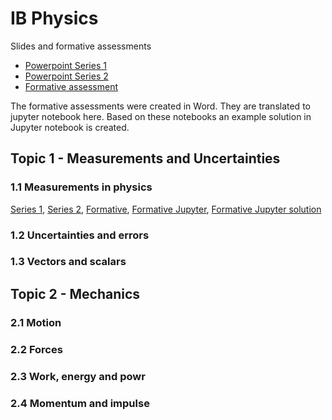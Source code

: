 # IB Physics

Slides and formative assessments

- [Powerpoint Series 1](https://drive.google.com/open?id=18wEXWMASSTrLhjrVwzVrZImc5bLa42V6)
- [Powerpoint Series 2](https://drive.google.com/open?id=1Zi6j8ECYUrJOPDpvYzfvb6Sy_bLPpxW8)
- [Formative assessment](https://drive.google.com/open?id=1rWc4Xtn_aqcqBzV5mtkMf3cUWCNbINXm)

The formative assessments were created in Word. They are translated to jupyter notebook here. Based on these notebooks an example solution in Jupyter notebook is created.

## Topic 1 - Measurements and Uncertainties
### 1.1 Measurements in physics

[Series 1](), [Series 2](), [Formative](), [Formative Jupyter](), [Formative Jupyter solution]()

### 1.2 Uncertainties and errors

### 1.3 Vectors and scalars

## Topic 2 - Mechanics
### 2.1 Motion

### 2.2 Forces

### 2.3 Work, energy and powr

### 2.4 Momentum and impulse
